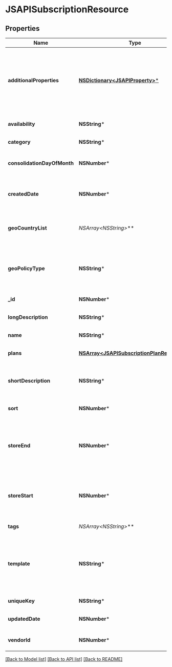 # JSAPISubscriptionResource

## Properties
Name | Type | Description | Notes
------------ | ------------- | ------------- | -------------
**additionalProperties** | [**NSDictionary&lt;JSAPIProperty&gt;***](JSAPIProperty.md) | A map of item additional properties, keyed on the property name. Must match the names and types defined in the template for this item type. | [optional] 
**availability** | **NSString*** | Who can purchase this subscription | [optional] 
**category** | **NSString*** | A category for filtering items | [optional] 
**consolidationDayOfMonth** | **NSNumber*** | The day of the month 1..31 this subscription will renew | [optional] 
**createdDate** | **NSNumber*** | The date the item was created, unix timestamp in seconds | [optional] 
**geoCountryList** | **NSArray&lt;NSString*&gt;*** | A list of country iso3 codes to include in the blacklist/whitelist geo policy | [optional] 
**geoPolicyType** | **NSString*** | Whether to use the geo_country_list as a black list or white list for item geographical availability | [optional] 
**_id** | **NSNumber*** | The id of the item | [optional] 
**longDescription** | **NSString*** | A long description of the subscription | [optional] 
**name** | **NSString*** | The name of the item | 
**plans** | [**NSArray&lt;JSAPISubscriptionPlanResource&gt;***](JSAPISubscriptionPlanResource.md) | The billing options for this subscription | [optional] 
**shortDescription** | **NSString*** | A short description of the subscription.  Max 255 characters | [optional] 
**sort** | **NSNumber*** | A number to use in sorting items.  Default 500 | [optional] 
**storeEnd** | **NSNumber*** | Used to schedule removal from store.  Null means the subscription will never be removed | [optional] 
**storeStart** | **NSNumber*** | Used to schedule appearance in store.  Null means the subscription will appear now | [optional] 
**tags** | **NSArray&lt;NSString*&gt;*** | List of tags used for filtering items | [optional] 
**template** | **NSString*** | An item template this item is validated against. May be null and no validation of additional properties will be done. | [optional] 
**uniqueKey** | **NSString*** | The unique key for the item | [optional] 
**updatedDate** | **NSNumber*** | The date the item was last updated | [optional] 
**vendorId** | **NSNumber*** | The vendor who provides the item | 

[[Back to Model list]](../README.md#documentation-for-models) [[Back to API list]](../README.md#documentation-for-api-endpoints) [[Back to README]](../README.md)


